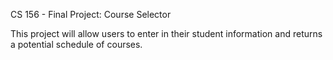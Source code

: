 CS 156 - Final Project: Course Selector 

This project will allow users to enter in their student information and returns a potential schedule of courses. 
